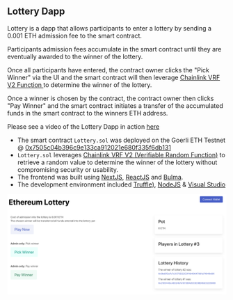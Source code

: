 ## Lottery Dapp

Lottery is a dapp that allows participants to enter a lottery by sending a 0.001 ETH admission fee to the smart contract. 

Participants admission fees accumulate in the smart contract until they are eventually awarded to the winner of the lottery.  

Once all participants have entered, the contract owner clicks the "Pick Winner" via the UI and the smart contract will then leverage [Chainlink VRF V2 Function ](https://docs.chain.link/vrf/v2/introduction/) to determine the winner of the lottery. 

Once a winner is chosen by the contract, the contract owner then clicks "Pay Winner" and the smart contract initiates a transfer of the accumulated funds in the smart contract to the winners ETH address. 

Please see a video of the Lottery Dapp in action [here](https://youtube.com)

- The smart contract ```Lottery.sol``` was deployed on the Goerli ETH Testnet @ [0x7505c04b396c9e133ca912021e680f335f6db131](https://goerli.etherscan.io/address/0x7505c04b396c9e133ca912021e680f335f6db131)
- ```Lottery.sol``` leverages [Chainlink VRF V2 (Verifiable Random Function)](https://docs.chain.link/vrf/v2/introduction/) to retrieve a random value to determine the winner of the lottery without compromising security or usability.
- The frontend was built using [NextJS](https://nextjs.org/), [ReactJS](https://reactjs.org/) and [Bulma](https://bulma.io/).
- The development environment included [Truffle)](https://trufflesuite.com/), [NodeJS](https://nodejs.org/en/) & [Visual Studio](https://visualstudio.microsoft.com/)

![Alt text](/public/UI.png "Lottery Dapp UI")


